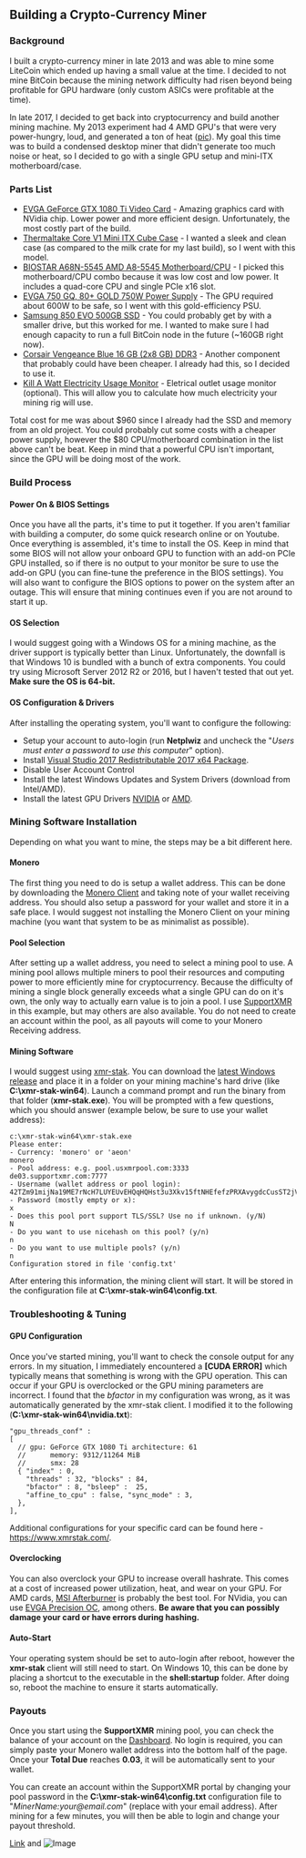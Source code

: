 ## Building a Crypto-Currency Miner

### Background
I built a crypto-currency miner in late 2013 and was able to mine some LiteCoin which ended up having a small value at the time.  I decided to not mine BitCoin because the mining network difficulty had risen beyond being profitable for GPU hardware (only custom ASICs were profitable at the time).

In late 2017, I decided to get back into cryptocurrency and build another mining machine.  My 2013 experiment had 4 AMD GPU's that were very power-hungry, loud, and generated a ton of heat ([pic](https://imgur.com/4yjGuHI)).  My goal this time was to build a condensed desktop miner that didn't generate too much noise or heat, so I decided to go with a single GPU setup and mini-ITX motherboard/case.  

### Parts List

- [EVGA GeForce GTX 1080 Ti Video Card](http://amzn.to/2qzImd3) - Amazing graphics card with NVidia chip.  Lower power and more efficient design.  Unfortunately, the most costly part of the build.
- [Thermaltake Core V1 Mini ITX Cube Case](http://amzn.to/2EkbcjM) - I wanted a sleek and clean case (as compared to the milk crate for my last build), so I went with this model.
- [BIOSTAR A68N-5545 AMD A8-5545 Motherboard/CPU](http://amzn.to/2m3hPiM) - I picked this motherboard/CPU combo because it was low cost and low power.  It includes a quad-core CPU and single PCIe x16 slot.
- [EVGA 750 GQ, 80+ GOLD 750W Power Supply](http://amzn.to/2D4ZQ3t) - The GPU required about 600W to be safe, so I went with this gold-efficiency PSU.
- [Samsung 850 EVO 500GB SSD](http://amzn.to/2D2CziG) - You could probably get by with a smaller drive, but this worked for me.  I wanted to make sure I had enough capacity to run a full BitCoin node in the future (~160GB right now).
- [Corsair Vengeance Blue 16 GB (2x8 GB) DDR3](http://amzn.to/2m6ii3M) - Another component that probably could have been cheaper.  I already had this, so I decided to use it.
- [Kill A Watt Electricity Usage Monitor](http://amzn.to/2CNkR51) - Eletrical outlet usage monitor (optional).  This will allow you to calculate how much electricity your mining rig will use.

Total cost for me was about $960 since I already had the SSD and memory from an old project.  You could probably cut some costs with a cheaper power supply, however the $80 CPU/motherboard combination in the list above can't be beat.  Keep in mind that a powerful CPU isn't important, since the GPU will be doing most of the work.

### Build Process

#### Power On & BIOS Settings
Once you have all the parts, it's time to put it together.  If you aren't familiar with building a computer, do some quick research online or on Youtube.  Once everything is assembled, it's time to install the OS.  Keep in mind that some BIOS will not allow your onboard GPU to function with an add-on PCIe GPU installed, so if there is no output to your monitor be sure to use the add-on GPU (you can fine-tune the preference in the BIOS settings).  You will also want to configure the BIOS options to power on the system after an outage.  This will ensure that mining continues even if you are not around to start it up.

#### OS Selection
I would suggest going with a Windows OS for a mining machine, as the driver support is typically better than Linux.  Unfortunately, the downfall is that Windows 10 is bundled with a bunch of extra components.  You could try using Microsoft Server 2012 R2 or 2016, but I haven't tested that out yet.  **Make sure the OS is 64-bit.**

#### OS Configuration & Drivers
After installing the operating system, you'll want to configure the following:
- Setup your account to auto-login (run **Netplwiz** and uncheck the "_Users must enter a password to use this computer_" option).
- Install [Visual Studio 2017 Redistributable 2017 x64 Package](https://aka.ms/vs/15/release/VC_redist.x64.exe).
- Disable User Account Control
- Install the latest Windows Updates and System Drivers (download from Intel/AMD).
- Install the latest GPU Drivers [NVIDIA](http://www.nvidia.com/Download/index.aspx) or [AMD](http://support.amd.com/en-us/download).

### Mining Software Installation
Depending on what you want to mine, the steps may be a bit different here.

#### Monero
The first thing you need to do is setup a wallet address.  This can be done by downloading the [Monero Client](https://getmonero.org/downloads/) and taking note of your wallet receiving address.  You should also setup a password for your wallet and store it in a safe place.  I would suggest not installing the Monero Client on your mining machine (you want that system to be as minimalist as possible).

#### Pool Selection
After setting up a wallet address, you need to select a mining pool to use.  A mining pool allows multiple miners to pool their resources and computing power to more efficiently mine for cryptocurrency.  Because the difficulty of mining a single block generally exceeds what a single GPU can do on it's own, the only way to actually earn value is to join a pool.  I use [SupportXMR](https://supportxmr.com/) in this example, but may others are also available.  You do not need to create an account within the pool, as all payouts will come to your Monero Receiving address.

#### Mining Software
I would suggest using [xmr-stak](https://github.com/fireice-uk/xmr-stak).  You can download the [latest Windows release](https://github.com/fireice-uk/xmr-stak/releases) and place it in a folder on your mining machine's hard drive (like **C:\xmr-stak-win64**).  Launch a command prompt and run the binary from that folder (**xmr-stak.exe**).  You will be prompted with a few questions, which you should answer (example below, be sure to use your wallet address):

```
c:\xmr-stak-win64\xmr-stak.exe
Please enter:
- Currency: 'monero' or 'aeon'
monero
- Pool address: e.g. pool.usxmrpool.com:3333
de03.supportxmr.com:7777
- Username (wallet address or pool login):
42TZm91mijNa19ME7rNcH7LUYEUvEHQqHQHst3u3Xkv15ftNHEfefzPRXAvygdcCusST2jVNcWTrVZU8dfAMZSBB8UM4dNj
- Password (mostly empty or x):
x
- Does this pool port support TLS/SSL? Use no if unknown. (y/N)
N
- Do you want to use nicehash on this pool? (y/n)
n
- Do you want to use multiple pools? (y/n)
n
Configuration stored in file 'config.txt'
```

After entering this information, the mining client will start.  It will be stored in the configuration file at **C:\xmr-stak-win64\config.txt**.

### Troubleshooting & Tuning

#### GPU Configuration
Once you've started mining, you'll want to check the console output for any errors.  In my situation, I immediately encountered a **[CUDA ERROR]** which typically means that something is wrong with the GPU operation.  This can occur if your GPU is overclocked or the GPU mining parameters are incorrect.  I found that the _bfactor_ in my configuration was wrong, as it was automatically generated by the xmr-stak client.  I modified it to the following (**C:\xmr-stak-win64\nvidia.txt**):

```
"gpu_threads_conf" :
[
  // gpu: GeForce GTX 1080 Ti architecture: 61
  //      memory: 9312/11264 MiB
  //      smx: 28
  { "index" : 0,
    "threads" : 32, "blocks" : 84,
    "bfactor" : 8, "bsleep" :  25,
    "affine_to_cpu" : false, "sync_mode" : 3,
  },
],
```

Additional configurations for your specific card can be found here - https://www.xmrstak.com/.

#### Overclocking
You can also overclock your GPU to increase overall hashrate.  This comes at a cost of increased power utilization, heat, and wear on your GPU.  For AMD cards, [MSI Afterburner](https://www.msi.com/page/afterburner) is probably the best tool.  For NVidia, you can use [EVGA Precision OC](https://www.evga.com/precisionxoc/), among others.  **Be aware that you can possibly damage your card or have errors during hashing.**

#### Auto-Start
Your operating system should be set to auto-login after reboot, however the **xmr-stak** client will still need to start.  On Windows 10, this can be done by placing a shortcut to the executable in the **shell:startup** folder.  After doing so, reboot the machine to ensure it starts automatically.

### Payouts
Once you start using the **SupportXMR** mining pool, you can check the balance of your account on the [Dashboard](https://supportxmr.com/#/dashboard).  No login is required, you can simply paste your Monero wallet address into the bottom half of the page.  Once your **Total Due** reaches **0.03**, it will be automatically sent to your wallet.

You can create an account within the SupportXMR portal by changing your pool password in the **C:\xmr-stak-win64\config.txt** configuration file to "_MinerName:your@email.com_" (replace with your email address).  After mining for a few minutes, you will then be able to login and change your payout threshold.


[Link](url) and ![Image](src)
